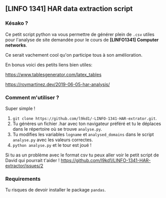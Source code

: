 ## [LINFO 1341] HAR data extraction script

### Késako ?
Ce petit script python va vous permettre de générer plein de `.csv` utiles pour l'analyse de site demandée pour le cours de **[LINFO1341] Computer networks**.

Ce serait vachement cool qu'on participe tous à son amélioration.

En bonus voici des petits liens bien utiles:

https://www.tablesgenerator.com/latex_tables

https://roymartinez.dev/2019-06-05-har-analysis/

### Comment m'utiliser ?
Super simple !
1. `git clone https://github.com/l9kd1/-LINFO-1341-HAR-extrator.git`.
2. Tu génères un fichier .har avec ton navigateur préféré et tu le déplaces dans le répertoire où se trouve `analyse.py`.
3. Tu modifies les variables `logname` et `analysed_domains` dans le script `analyse.py` avec les valeurs correctes.
4. `python analyse.py` et le tour est joué !

Si tu as un problème avec le format csv tu peux aller voir le petit script de David qui pourrait t'aider !
https://github.com/l9kd1/LINFO-1341-HAR-extractor/issues/2

### Requirements
Tu risques de devoir installer le package `pandas`.
